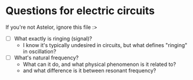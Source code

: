 # Questions for electric circuits
If you're not Astelor, ignore this file :>
- [ ] What exactly is ringing (signal)?
  - I know it's typically undesired in circuits, but what defines "ringing" in oscillation?
- [ ] What's natural frequency?
  - What can it do, and what physical phenomenon is it related to?
  - and what difference is it between resonant frequency?